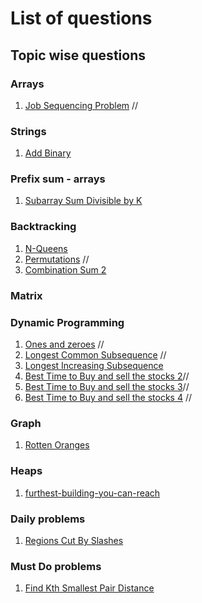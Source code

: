 # **List of questions** 

## Topic wise questions 

### Arrays

1. [Job Sequencing Problem](TopicWiseProblems/Arrays/JobSequencingProblem.md) //


### Strings

1. [Add Binary](TopicWiseProblems/Strings/addBinary.md)

### Prefix sum - arrays

1. [Subarray Sum Divisible by K]()

### Backtracking 

1. [N-Queens](TopicWiseProblems/Backtracking/NQueens.md)
2. [Permutations](TopicWiseProblems/Backtracking/Permutations.md) //
3. [Combination Sum 2](TopicWiseProblems/Backtracking/combinationSum2.md)


### Matrix 


### Dynamic Programming

1. [Ones and zeroes](TopicWiseProblems/DynamicProgramming/OnesAndZeroes.md) //
2. [Longest Common Subsequence](TopicWiseProblems/DynamicProgramming/LCS.md) //
3. [Longest Increasing Subsequence](TopicWiseProblems/DynamicProgramming/LIS.md)
4. [Best Time to Buy and sell the stocks 2](TopicWiseProblems/DynamicProgramming/BestTimeToBuyAndSellStock2.md)//
5. [Best Time to Buy and sell the stocks 3](TopicWiseProblems/DynamicProgramming/BestTimeToBuyAndSellStock3.md)//
6. [Best Time to Buy and sell the stocks 4](TopicWiseProblems/DynamicProgramming/BestTimeToBuyAndSellStock4.md) //

### Graph
1. [Rotten Oranges ](TopicWiseProblems/Graph/RottenOranges.md)

### Heaps
1. [furthest-building-you-can-reach](TopicWiseProblesms/Priority_queue/Furthest_Building_You_Can_Reach.md) 
 
### Daily problems 

1. [Regions Cut By Slashes](DailyProblems/6Aug_MinimumNumbersofPushestoTypeWord2.md)



### Must Do problems 
1. [Find Kth Smallest Pair Distance](DailyProblems/14tAug_Find_Kth_Smallest_Pair_Distance.md)